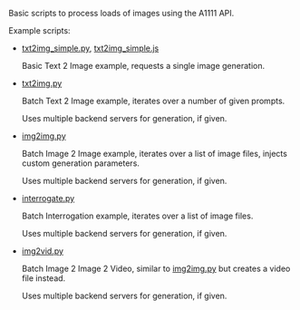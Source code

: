 Basic scripts to process loads of images using the A1111 API.

Example scripts:
* [txt2img_simple.py](examples/txt2img_simple.py), [txt2img_simple.js](examples/txt2img_simple.js)

  Basic Text 2 Image example, requests a single image generation.

* [txt2img.py](examples/txt2img.py)

  Batch Text 2 Image example, iterates over a number of given prompts.
  
  Uses multiple backend servers for generation, if given.

* [img2img.py](examples/img2img.py)

  Batch Image 2 Image example, iterates over a list of image files, injects custom generation parameters.
  
  Uses multiple backend servers for generation, if given.

* [interrogate.py](examples/interrogate.py)

  Batch Interrogation example, iterates over a list of image files.

  Uses multiple backend servers for generation, if given.

* [img2vid.py](examples/img2vid.py)

  Batch Image 2 Image 2 Video, similar to [img2img.py](examples/img2img.py) but creates a video file instead.

  Uses multiple backend servers for generation, if given.